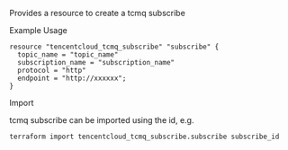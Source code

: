 Provides a resource to create a tcmq subscribe

Example Usage

```hcl
resource "tencentcloud_tcmq_subscribe" "subscribe" {
  topic_name = "topic_name"
  subscription_name = "subscription_name"
  protocol = "http"
  endpoint = "http://xxxxxx";
}
```

Import

tcmq subscribe can be imported using the id, e.g.

```
terraform import tencentcloud_tcmq_subscribe.subscribe subscribe_id
```
